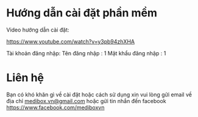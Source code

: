 # Hướng dẫn cài đặt phần mềm

Video hướng dẫn cài đặt:

https://www.youtube.com/watch?v=y3pb94zhXHA

Tài khoản đăng nhập:
Tên đăng nhập : 1
Mật khẩu đăng nhập : 1

# Liên hệ

Bạn có khó khăn gì về cài đặt hoặc cách sử dụng xin vui lòng gửi email về địa chỉ medibox.vn@gmail.com hoặc gửi tin nhắn đến facebook https://www.facebook.com/mediboxvn
